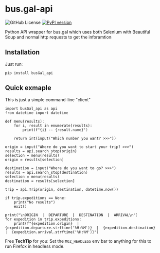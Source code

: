 # bus.gal-api
![GitHub License](https://img.shields.io/github/license/peprolinbot/bus.gal-api) [![PyPI version](https://img.shields.io/pypi/v/busGal-api?label=pypi%20package)](https://pypi.org/project/busGal-api)

Python API wrapper for bus.gal which uses both Selenium with Beautiful Soup and normal http requests to get the inforamtion
## Installation
Just run:
```
pip install busGal_api
```
## Quick exmaple
This is just a simple command-line "client"
```
import busGal_api as api
from datetime import datetime

def menu(results):
    for i, result in enumerate(results):
        print(f"{i} -- {result.name}")

    return int(input("Which number you want? >>>"))

origin = input("Where do you want to start your trip? >>>")
results = api.search_stop(origin)
selection = menu(results)
origin = results[selection]

destination = input("Where do you want to go? >>>")
results = api.search_stop(destination)
selection = menu(results)
destination = results[selection]

trip = api.Trip(origin, destination, datetime.now())

if trip.expeditions == None:
    print("No results")
    exit()

print("\nORIGIN  |  DEPARTURE  |  DESTINATION  |  ARRIVAL\n")
for expedition in trip.expeditions:
    print(f"{expedition.origin}  |  {expedition.departure.strftime('%H:%M')}  |  {expedition.destination}  |  {expedition.arrival.strftime('%H:%M')}")
```
Free **TechTip** for you: Set the `MOZ_HEADLESS` env bar to anything for this to run Firefox in headless mode.